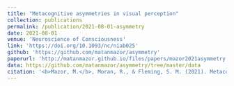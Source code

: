 ```yaml
---
title: "Metacognitive asymmetries in visual perception"
collection: publications
permalink: /publication/2021-08-01-asymmetry
date: 2021-08-01
venue: 'Neuroscience of Consciousness'
link: 'https://doi.org/10.1093/nc/niab025'
github: 'https://github.com/matanmazor/asymmetry'
paperurl: 'http://matanmazor.github.io/files/papers/mazor2021asymmetry.pdf'
data: https://github.com/matanmazor/asymmetry/tree/master/data
citation: '<b>Mazor, M.</b>, Moran, R., & Fleming, S. M. (2021). Metacognitive asymmetries in visual perception: a Resigtered Report. <i>Neuroscience of Consciousness</i>, 2021(1), niab005.'
---
```

